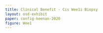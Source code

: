 ```yaml
---
title: Clinical Benefit - Cis Wee1i Biopsy
layout: osd-exhibit
paper: config-keenan-2020
figure: Wee1
---
```

